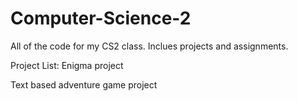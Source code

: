 # Computer-Science-2
All of the code for my CS2 class. Inclues projects and assignments.

Project List:
  Enigma project
  
  Text based adventure game project
 
